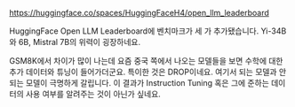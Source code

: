 https://huggingface.co/spaces/HuggingFaceH4/open_llm_leaderboard

HuggingFace Open LLM Leaderboard에 벤치마크가 세 가 추가됐습니다. Yi-34B와 6B, Mistral 7B의 위력이 굉장하네요.

GSM8K에서 차이가 많이 나는데 요즘 중국 쪽에서 나오는 모델들을 보면 수학에 대한 추가 데이터와 튜닝이 들어가더군요. 특이한 것은 DROP이네요. 여기서 되는 모델과 안 되는 모델이 극명하게 갈립니다. 이 결과가 Instruction Tuning 혹은 그에 준하는 데이터의 사용 여부를 알려주는 것이 아닌가 싶네요.